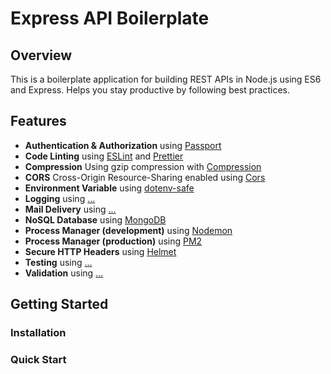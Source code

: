 # Express API Boilerplate

## Overview

This is a boilerplate application for building REST APIs in Node.js using ES6 and Express. Helps you stay productive by following best practices.

## Features
- **Authentication & Authorization** using [Passport](http://www.passportjs.org/)
- **Code Linting** using [ESLint](http://eslint.org) and [Prettier](https://prettier.io/)
- **Compression** Using gzip compression with [Compression](https://github.com/expressjs/compression)
- **CORS** Cross-Origin Resource-Sharing enabled using [Cors](https://github.com/expressjs/cors)
- **Environment Variable** using [dotenv-safe](https://www.npmjs.com/package/dotenv-safe)
- **Logging** using [...](...)
- **Mail Delivery** using [...](...)
- **NoSQL Database** using  [MongoDB](https://www.mongodb.com/)
- **Process Manager (development)** using [Nodemon](https://github.com/remy/nodemon)
- **Process Manager (production)** using [PM2](https://pm2.keymetrics.io/)
- **Secure HTTP Headers** using [Helmet](https://github.com/helmetjs/helmet)
- **Testing** using [...](...)
- **Validation** using [...](...)

## Getting Started

### Installation


### Quick Start